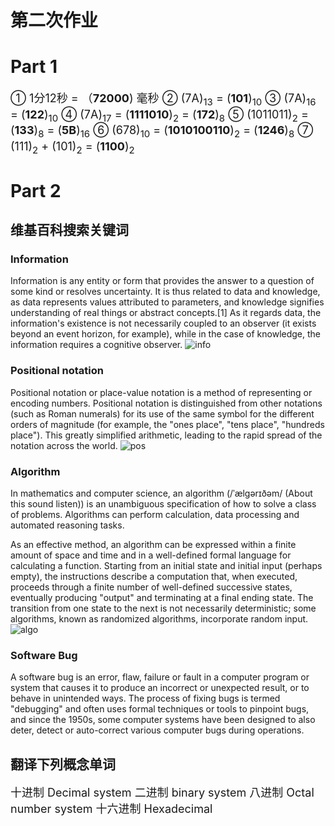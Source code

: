 # 第二次作业

# Part 1

<font size = "4">① 1分12秒 = （**72000**) 毫秒  </font>
<font size = "4">② (7A)<sub>13</sub> = (**101**)<sub>10</sub>  </font>
<font size = "4">③ (7A)<sub>16</sub> = (**122**)<sub>10</sub>  </font>
<font size = "4">④ (7A)<sub>17</sub> = (**1111010**)<sub>2</sub> = (**172**)<sub>8</sub>  </font>
<font size = "4">⑤ (1011011)<sub>2</sub> = (**133**)<sub>8</sub> = (**5B**)<sub>16</sub>  </font>
<font size = "4">⑥ (678)<sub>10</sub> = (**1010100110**)<sub>2</sub> = (**1246**)<sub>8</sub>  </font>
<font size = "4">⑦ (111)<sub>2</sub> + (101)<sub>2</sub>  = (**1100**)<sub>2</sub>  </font>

# Part 2

## 维基百科搜索关键词

### Information
Information is any entity or form that provides the answer to a question of some kind or resolves uncertainty. It is thus related to data and knowledge, as data represents values attributed to parameters, and knowledge signifies understanding of real things or abstract concepts.[1] As it regards data, the information's existence is not necessarily coupled to an observer (it exists beyond an event horizon, for example), while in the case of knowledge, the information requires a cognitive observer. 
![info](https://upload.wikimedia.org/wikipedia/commons/thumb/b/bb/WikipediaBinary.svg/330px-WikipediaBinary.svg.png)

### Positional notation
Positional notation or place-value notation is a method of representing or encoding numbers. Positional notation is distinguished from other notations (such as Roman numerals) for its use of the same symbol for the different orders of magnitude (for example, the "ones place", "tens place", "hundreds place"). This greatly simplified arithmetic, leading to the rapid spread of the notation across the world. 
![pos](https://upload.wikimedia.org/wikipedia/commons/thumb/7/78/Positional_notation_glossary-en.svg/450px-Positional_notation_glossary-en.svg.png)

### Algorithm
In mathematics and computer science, an algorithm (/ˈælɡərɪðəm/ (About this sound listen)) is an unambiguous specification of how to solve a class of problems. Algorithms can perform calculation, data processing and automated reasoning tasks.

As an effective method, an algorithm can be expressed within a finite amount of space and time and in a well-defined formal language for calculating a function. Starting from an initial state and initial input (perhaps empty), the instructions describe a computation that, when executed, proceeds through a finite number of well-defined successive states, eventually producing "output" and terminating at a final ending state. The transition from one state to the next is not necessarily deterministic; some algorithms, known as randomized algorithms, incorporate random input.
![algo](https://upload.wikimedia.org/wikipedia/commons/thumb/d/db/Euclid_flowchart.svg/330px-Euclid_flowchart.svg.png)

### Software Bug
A software bug is an error, flaw, failure or fault in a computer program or system that causes it to produce an incorrect or unexpected result, or to behave in unintended ways. The process of fixing bugs is termed "debugging" and often uses formal techniques or tools to pinpoint bugs, and since the 1950s, some computer systems have been designed to also deter, detect or auto-correct various computer bugs during operations. 

## 翻译下列概念单词

<font size = "4" >十进制 Decimal system  </font>
<font size = "4" >二进制 binary system  </font>
<font size = "4" >八进制 Octal number system   </font>
<font size = "4" >十六进制 Hexadecimal   </font>

